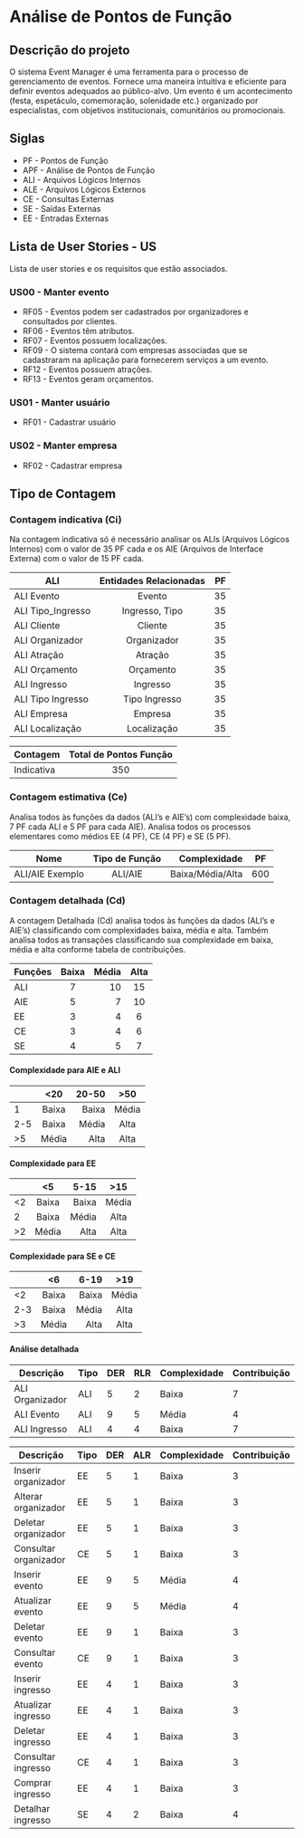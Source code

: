 # Análise de Pontos de Função

## Descrição do projeto
O sistema Event Manager é uma ferramenta para o processo de gerenciamento de eventos. Fornece uma maneira intuitiva e eficiente para definir eventos adequados ao público-alvo. Um evento é um acontecimento (festa, espetáculo, comemoração, solenidade etc.) organizado por especialistas, com objetivos institucionais, comunitários ou promocionais.

## Siglas
*  PF - Pontos de Função
*	 APF - Análise de Pontos de Função
*	 ALI - Arquivos Lógicos Internos
*	 ALE - Arquivos Lógicos Externos
*	 CE -  Consultas Externas
*	 SE -  Saídas Externas
*	 EE -  Entradas Externas

## Lista de User Stories - US
Lista de user stories e os requisitos que estão associados.

### US00 - Manter evento
* RF05 - Eventos podem ser cadastrados por organizadores e consultados por clientes.
* RF06 - Eventos têm atributos.
* RF07 - Eventos possuem localizações.
* RF09 - O sistema contará com empresas associadas que se cadastraram na aplicação para fornecerem serviços a um evento.
* RF12 - Eventos possuem atrações.
* RF13 - Eventos geram orçamentos.

### US01 - Manter usuário
* RF01 - Cadastrar usuário

### US02 - Manter empresa
* RF02 - Cadastrar empresa

## Tipo de Contagem

### Contagem indicativa (Ci)
Na contagem indicativa só é necessário analisar os ALIs (Arquivos Lógicos Internos) com o valor de 35 PF cada e os AIE (Arquivos de Interface Externa) com o valor de 15 PF cada.

| ALI               | Entidades Relacionadas |   PF |
| ----------------- | :--------------------: | ---: |
| ALI Evento        |         Evento         |   35 |
| ALI Tipo_Ingresso |     Ingresso, Tipo     |   35 |
| ALI Cliente       |        Cliente         |   35 |
| ALI Organizador   |      Organizador       |   35 |
| ALI Atração       |        Atração         |   35 |
| ALI Orçamento     |       Orçamento        |   35 |
| ALI Ingresso      |        Ingresso        |   35 |
| ALI Tipo Ingresso |     Tipo Ingresso      |   35 |
| ALI Empresa       |        Empresa         |   35 |
| ALI Localização   |      Localização       |   35 |

| Contagem   | Total de Pontos Função |
| ---------- | :--------------------: |
| Indicativa |          350           |

### Contagem estimativa (Ce)
Analisa todos às funções da dados (ALI’s e AIE’s) com complexidade baixa, 7 PF cada ALI e 5 PF para cada AIE).
	Analisa todos os processos elementares como médios EE (4 PF), CE (4 PF) e SE (5 PF). 


| Nome            | Tipo de Função |     Complexidade |  PF   |
| --------------- | :------------: | ---------------: | :---: |
| ALI/AIE Exemplo |    ALI/AIE     | Baixa/Média/Alta |  600  |


### Contagem detalhada (Cd)
A contagem Detalhada (Cd) analisa todos às funções da dados (ALI’s e AIE’s) classificando com complexidades baixa, média e alta. Também analisa todos as transações classificando sua complexidade em baixa, média e alta conforme tabela de contribuições. 

| Funções | Baixa | Média | Alta  |
| ------- | :---: | ----: | :---: |
| ALI     |   7   |    10 |  15   |
| AIE     |   5   |     7 |  10   |
| EE      |   3   |     4 |   6   |
| CE      |   3   |     4 |   6   |
| SE      |   4   |     5 |   7   |

#### Complexidade para AIE e ALI
|     |  <20  | 20-50 |  >50  |
| --- | :---: | ----: | :---: |
| 1   | Baixa | Baixa | Média |
| 2-5 | Baixa | Média | Alta  |
| >5  | Média |  Alta | Alta  |

#### Complexidade para EE
|     |  <5   |  5-15 |  >15  |
| --- | :---: | ----: | :---: |
| <2  | Baixa | Baixa | Média |
| 2   | Baixa | Média | Alta  |
| >2  | Média |  Alta | Alta  |

#### Complexidade para SE e CE
|     |  <6   |  6-19 |  >19  |
| --- | :---: | ----: | :---: |
| <2  | Baixa | Baixa | Média |
| 2-3 | Baixa | Média | Alta  |
| >3  | Média |  Alta | Alta  |

#### Análise detalhada

| Descrição       | Tipo | DER | RLR | Complexidade | Contribuição |
| --------------- | ---- | --- | --- | ------------ | ------------ |
| ALI Organizador | ALI  | 5   | 2   | Baixa        | 7            |
| ALI Evento      | ALI  | 9   | 5   | Média        | 4            |
| ALI Ingresso    | ALI  | 4   | 4   | Baixa        | 7            |


| Descrição             | Tipo | DER | ALR | Complexidade | Contribuição |
| --------------------- | ---- | --- | --- | ------------ | ------------ |
| Inserir organizador   | EE   | 5   | 1   | Baixa        | 3            |
| Alterar organizador   | EE   | 5   | 1   | Baixa        | 3            |
| Deletar organizador   | EE   | 5   | 1   | Baixa        | 3            |
| Consultar organizador | CE   | 5   | 1   | Baixa        | 3            |
| Inserir evento        | EE   | 9   | 5   | Média        | 4            |
| Atualizar evento      | EE   | 9   | 5   | Média        | 4            |
| Deletar evento        | EE   | 9   | 1   | Baixa        | 3            |
| Consultar evento      | CE   | 9   | 1   | Baixa        | 3            |
| Inserir ingresso      | EE   | 4   | 1   | Baixa        | 3            |
| Atualizar ingresso    | EE   | 4   | 1   | Baixa        | 3            |
| Deletar ingresso      | EE   | 4   | 1   | Baixa        | 3            |
| Consultar ingresso    | CE   | 4   | 1   | Baixa        | 3            |
| Comprar ingresso      | EE   | 4   | 1   | Baixa        | 3            |
| Detalhar ingresso     | SE   | 4   | 2   | Baixa        | 4            |